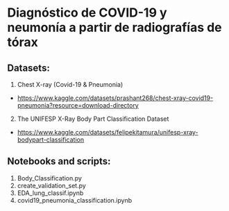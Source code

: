 # Diagnóstico de COVID-19 y neumonía a partir de radiografías de tórax

## Datasets: 
1. Chest X-ray (Covid-19 & Pneumonia)
- https://www.kaggle.com/datasets/prashant268/chest-xray-covid19-pneumonia?resource=download-directory

2. The UNIFESP X-Ray Body Part Classification Dataset
- https://www.kaggle.com/datasets/felipekitamura/unifesp-xray-bodypart-classification

## Notebooks and scripts: 
1. Body_Classification.py
2. create_validation_set.py
3. EDA_lung_classif.ipynb
4. covid19_pneumonia_classification.ipynb
